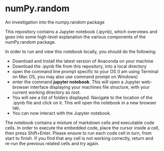 # numPy.random
An investigation into the numpy.random package

This repository contains a Jupyter notebook (.ipynb), which overviews and goes into some high-level explanation the various components of the numPy.random package.

In order to run and view this notebook locally, you should do the following:
- Download and Install the latest version of Anaconda on your machine
- Download the .ipynb file from this repository, into a local directory
- open the command line prompt specific to your OS (I am using Terminal on Mac OS, you may also use command prompt on Windows)
- enter the command **jupyter notebook**. This will open a Jupyter web-browser interface displaying your machines file structure, with your current working directory as root.
- You will see a list of folders displayed. Navigate to the location of the .ipynb file and click on it. This will open the notebook in a new browser tab.
- You can now interact with the Jupyter notebook.

The notebook contains a mixture of markdown cells and executable code cells.
In order to execute the embedded code, place the cursor inside a cell, then press Shift+Enter.
Please ensure to run each code cell in turn, from start to finish. If you find that any cell is not working correctly, return and re-run the previous related cells and try again.
